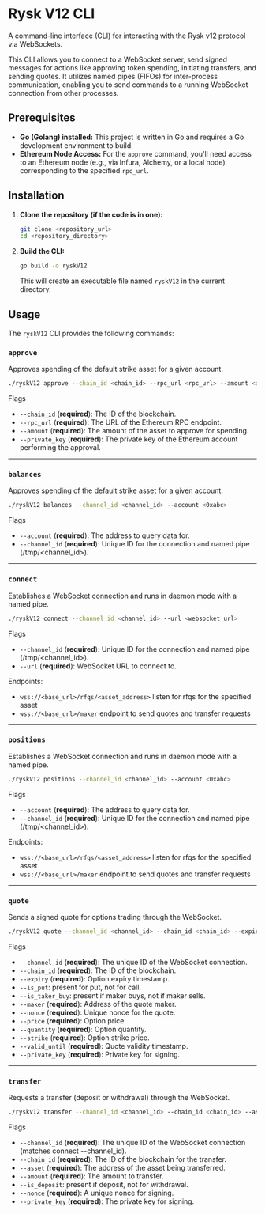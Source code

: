 # Rysk V12 CLI

A command-line interface (CLI) for interacting with the Rysk v12 protocol via WebSockets.

This CLI allows you to connect to a WebSocket server, send signed messages for actions like approving token spending, initiating transfers, and sending quotes. It utilizes named pipes (FIFOs) for inter-process communication, enabling you to send commands to a running WebSocket connection from other processes.

## Prerequisites

- **Go (Golang) installed:** This project is written in Go and requires a Go development environment to build.
- **Ethereum Node Access:** For the `approve` command, you'll need access to an Ethereum node (e.g., via Infura, Alchemy, or a local node) corresponding to the specified `rpc_url`.

## Installation

1.  **Clone the repository (if the code is in one):**

    ```bash
    git clone <repository_url>
    cd <repository_directory>
    ```

2.  **Build the CLI:**
    ```bash
    go build -o ryskV12
    ```
    This will create an executable file named `ryskV12` in the current directory.

## Usage

The `ryskV12` CLI provides the following commands:

### `approve`

Approves spending of the default strike asset for a given account.

```bash
./ryskV12 approve --chain_id <chain_id> --rpc_url <rpc_url> --amount <amount> --private_key <private_key>
```

Flags

- `--chain_id` (**required**): The ID of the blockchain.
- `--rpc_url` (**required**): The URL of the Ethereum RPC endpoint.
- `--amount` (**required**): The amount of the asset to approve for spending.
- `--private_key` (**required**): The private key of the Ethereum account performing the approval.

---

### `balances`

Approves spending of the default strike asset for a given account.

```bash
./ryskV12 balances --channel_id <channel_id> --account <0xabc>
```

Flags

- `--account` (**required**): The address to query data for.
- `--channel_id` (**required**): Unique ID for the connection and named pipe (/tmp/<channel_id>).

---

### `connect`

Establishes a WebSocket connection and runs in daemon mode with a named pipe.

```bash
./ryskV12 connect --channel_id <channel_id> --url <websocket_url>
```

Flags

- `--channel_id` (**required**): Unique ID for the connection and named pipe (/tmp/<channel_id>).
- `--url` (**required**): WebSocket URL to connect to.

Endpoints:

- `wss://<base_url>/rfqs/<asset_address>` listen for rfqs for the specified asset
- `wss://<base_url>/maker` endpoint to send quotes and transfer requests

---

### `positions`

Establishes a WebSocket connection and runs in daemon mode with a named pipe.

```bash
./ryskV12 positions --channel_id <channel_id> --account <0xabc>
```

Flags

- `--account` (**required**): The address to query data for.
- `--channel_id` (**required**): Unique ID for the connection and named pipe (/tmp/<channel_id>).

Endpoints:

- `wss://<base_url>/rfqs/<asset_address>` listen for rfqs for the specified asset
- `wss://<base_url>/maker` endpoint to send quotes and transfer requests

---

### `quote`

Sends a signed quote for options trading through the WebSocket.

```bash
./ryskV12 quote --channel_id <channel_id> --chain_id <chain_id> --expiry <expiry_timestamp> --is_put --is_taker_buy --maker <maker_address> --nonce <nonce> --price <price> --quantity <quantity> --strike <strike> --valid_until <valid_until_timestamp> --private_key <private_key>
```

Flags

- `--channel_id` (**required**): The unique ID of the WebSocket connection.
- `--chain_id` (**required**): The ID of the blockchain.
- `--expiry` (**required**): Option expiry timestamp.
- `--is_put`: present for put, not for call.
- `--is_taker_buy`: present if maker buys, not if maker sells.
- `--maker` (**required**): Address of the quote maker.
- `--nonce` (**required**): Unique nonce for the quote.
- `--price` (**required**): Option price.
- `--quantity` (**required**): Option quantity.
- `--strike` (**required**): Option strike price.
- `--valid_until` (**required**): Quote validity timestamp.
- `--private_key` (**required**): Private key for signing.

---

### `transfer`

Requests a transfer (deposit or withdrawal) through the WebSocket.

```bash
./ryskV12 transfer --channel_id <channel_id> --chain_id <chain_id> --asset <asset_address> --amount <amount> --is_deposit --nonce <nonce> --private_key <private_key>
```

Flags

- `--channel_id` (**required**): The unique ID of the WebSocket connection (matches connect --channel_id).
- `--chain_id` (**required**): The ID of the blockchain for the transfer.
- `--asset` (**required**): The address of the asset being transferred.
- `--amount` (**required**): The amount to transfer.
- `--is_deposit`: present if deposit, not for withdrawal.
- `--nonce` (**required**): A unique nonce for signing.
- `--private_key` (**required**): The private key for signing.

